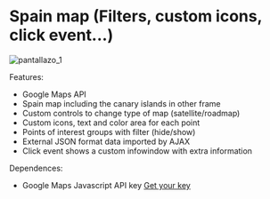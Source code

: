 # Spain map (Filters, custom icons, click event...)

![pantallazo_1](https://github.com/RgmProgrammer/GoogleMaps-Spain/blob/master/GoogleMaps-Spain.png)

Features:
- Google Maps API
- Spain map including the canary islands in other frame
- Custom controls to change type of map (satellite/roadmap)
- Custom icons, text and color area for each point
- Points of interest groups with filter (hide/show)
- External JSON format data imported by AJAX
- Click event shows a custom infowindow with extra information


Dependences:
- Google Maps Javascript API key 
[Get your key](https://developers.google.com/maps/documentation/javascript/get-api-key?hl=EN)
